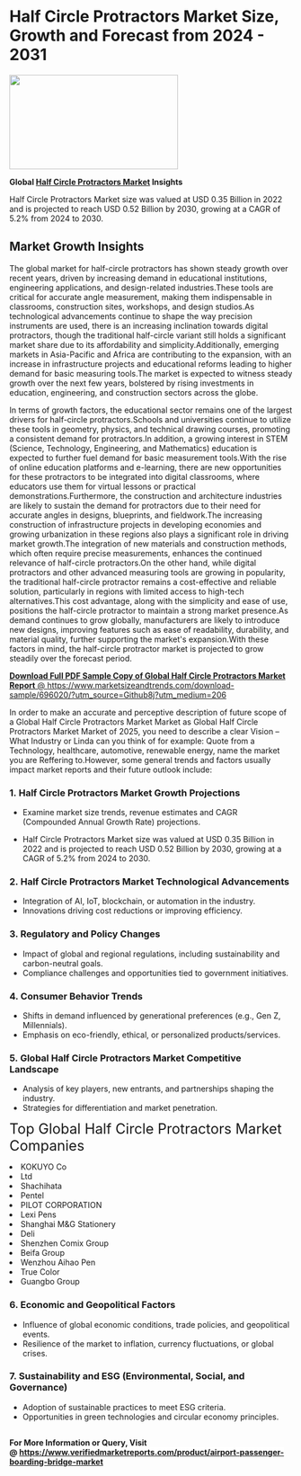 <H1>Half Circle Protractors Market Size, Growth and Forecast from 2024 - 2031</H1><img class="aligncenter size-medium wp-image-584254" src="https://thirdeyenews.in/wp-content/uploads/2024/09/Global-Market-Research-300x168.jpeg" alt="" width="300" height="168" /><p><strong>Global&nbsp;<a href="https://www.marketsizeandtrends.com/download-sample/696020/?utm_source=Github8j?utm_medium=206">Half Circle Protractors Market</a> Insights</strong></p><p>Half Circle Protractors Market size was valued at USD 0.35 Billion in 2022 and is projected to reach USD 0.52 Billion by 2030, growing at a CAGR of 5.2% from 2024 to 2030.</p><p><h2>Market Growth Insights</h2> <p>The global market for half-circle protractors has shown steady growth over recent years, driven by increasing demand in educational institutions, engineering applications, and design-related industries.These tools are critical for accurate angle measurement, making them indispensable in classrooms, construction sites, workshops, and design studios.As technological advancements continue to shape the way precision instruments are used, there is an increasing inclination towards digital protractors, though the traditional half-circle variant still holds a significant market share due to its affordability and simplicity.Additionally, emerging markets in Asia-Pacific and Africa are contributing to the expansion, with an increase in infrastructure projects and educational reforms leading to higher demand for basic measuring tools.The market is expected to witness steady growth over the next few years, bolstered by rising investments in education, engineering, and construction sectors across the globe.</p> <p><a href="#"></a></p> <p>In terms of growth factors, the educational sector remains one of the largest drivers for half-circle protractors.Schools and universities continue to utilize these tools in geometry, physics, and technical drawing courses, promoting a consistent demand for protractors.In addition, a growing interest in STEM (Science, Technology, Engineering, and Mathematics) education is expected to further fuel demand for basic measurement tools.With the rise of online education platforms and e-learning, there are new opportunities for these protractors to be integrated into digital classrooms, where educators use them for virtual lessons or practical demonstrations.Furthermore, the construction and architecture industries are likely to sustain the demand for protractors due to their need for accurate angles in designs, blueprints, and fieldwork.The increasing construction of infrastructure projects in developing economies and growing urbanization in these regions also plays a significant role in driving market growth.The integration of new materials and construction methods, which often require precise measurements, enhances the continued relevance of half-circle protractors.On the other hand, while digital protractors and other advanced measuring tools are growing in popularity, the traditional half-circle protractor remains a cost-effective and reliable solution, particularly in regions with limited access to high-tech alternatives.This cost advantage, along with the simplicity and ease of use, positions the half-circle protractor to maintain a strong market presence.As demand continues to grow globally, manufacturers are likely to introduce new designs, improving features such as ease of readability, durability, and material quality, further supporting the market's expansion.With these factors in mind, the half-circle protractor market is projected to grow steadily over the forecast period.</p> <p><a href="#"></p><p><span class=""><strong>Download Full PDF Sample Copy of Global Half Circle Protractors Market Report</strong> @ <a href="https://www.marketsizeandtrends.com/download-sample/696020/?utm_source=Github8j?utm_medium=206" target="_blank">https://www.marketsizeandtrends.com/download-sample/696020/?utm_source=Github8j?utm_medium=206</a></span></p><p>In order to make an accurate and perceptive description of future scope of a Global&nbsp;Half Circle Protractors Market Market as Global&nbsp;Half Circle Protractors Market Market of 2025, you need to describe a clear Vision &ndash; What Industry or Linda can you think of for example: Quote from a Technology, healthcare, automotive, renewable energy, name the market you are Reffering to.However, some general trends and factors usually impact market reports and their future outlook include:</p><h3>1.&nbsp;<strong>Half Circle Protractors Market Growth Projections</strong></h3><ul><li>Examine market size trends, revenue estimates and CAGR (Compounded Annual Growth Rate) projections.</li><li><p>Half Circle Protractors Market size was valued at USD 0.35 Billion in 2022 and is projected to reach USD 0.52 Billion by 2030, growing at a CAGR of 5.2% from 2024 to 2030.</p></li></ul><h3>2.&nbsp;<strong>Half Circle Protractors Market Technological Advancements</strong></h3><ul><li>Integration of AI, IoT, blockchain, or automation in the industry.</li><li>Innovations driving cost reductions or improving efficiency.</li></ul><h3>3.&nbsp;<strong>Regulatory and Policy Changes</strong></h3><ul><li>Impact of global and regional regulations, including sustainability and carbon-neutral goals.</li><li>Compliance challenges and opportunities tied to government initiatives.</li></ul><h3>4.&nbsp;<strong>Consumer Behavior Trends</strong></h3><ul><li>Shifts in demand influenced by generational preferences (e.g., Gen Z, Millennials).</li><li>Emphasis on eco-friendly, ethical, or personalized products/services.</li></ul><h3>5.&nbsp;<strong>Global Half Circle Protractors Market Competitive Landscape</strong></h3><ul><li>Analysis of key players, new entrants, and partnerships shaping the industry.</li><li>Strategies for differentiation and market penetration.</li></ul><p data-pm-slice="1 1 []"><span style="color: inherit; font-family: inherit; font-size: 25px;">Top Global Half Circle Protractors Market Companies</span></p><div class="" data-test-id=""><p><li>KOKUYO Co</li><li>Ltd</li><li> Shachihata</li><li> Pentel</li><li> PILOT CORPORATION</li><li> Lexi Pens</li><li> Shanghai M&G Stationery</li><li> Deli</li><li> Shenzhen Comix Group</li><li> Beifa Group</li><li> Wenzhou Aihao Pen</li><li> True Color</li><li> Guangbo Group</li></p></div><h3>6.&nbsp;<strong>Economic and Geopolitical Factors</strong></h3><ul><li>Influence of global economic conditions, trade policies, and geopolitical events.</li><li>Resilience of the market to inflation, currency fluctuations, or global crises.</li></ul><h3>7.&nbsp;<strong>Sustainability and ESG (Environmental, Social, and Governance)</strong></h3><ul><li>Adoption of sustainable practices to meet ESG criteria.</li><li>Opportunities in green technologies and circular economy principles.</li></ul><h2><strong style="font-size: 14px;">For More Information or Query, Visit @&nbsp;</strong><a style="background-color: #ffffff; font-size: 14px;" href="https://www.marketsizeandtrends.com/report/half-circle-protractors-market/" target="_blank">https://www.verifiedmarketreports.com/product/airport-passenger-boarding-bridge-market</a></h2>